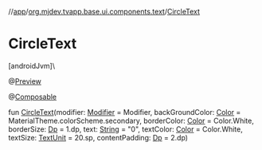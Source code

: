 //[app](../../index.md)/[org.mjdev.tvapp.base.ui.components.text](index.md)/[CircleText](-circle-text.md)

# CircleText

[androidJvm]\

@[Preview](https://developer.android.com/reference/kotlin/androidx/compose/ui/tooling/preview/Preview.html)

@[Composable](https://developer.android.com/reference/kotlin/androidx/compose/runtime/Composable.html)

fun [CircleText](-circle-text.md)(modifier: [Modifier](https://developer.android.com/reference/kotlin/androidx/compose/ui/Modifier.html) = Modifier, backGroundColor: [Color](https://developer.android.com/reference/kotlin/androidx/compose/ui/graphics/Color.html) = MaterialTheme.colorScheme.secondary, borderColor: [Color](https://developer.android.com/reference/kotlin/androidx/compose/ui/graphics/Color.html) = Color.White, borderSize: [Dp](https://developer.android.com/reference/kotlin/androidx/compose/ui/unit/Dp.html) = 1.dp, text: [String](https://kotlinlang.org/api/latest/jvm/stdlib/kotlin/-string/index.html) = &quot;0&quot;, textColor: [Color](https://developer.android.com/reference/kotlin/androidx/compose/ui/graphics/Color.html) = Color.White, textSize: [TextUnit](https://developer.android.com/reference/kotlin/androidx/compose/ui/unit/TextUnit.html) = 20.sp, contentPadding: [Dp](https://developer.android.com/reference/kotlin/androidx/compose/ui/unit/Dp.html) = 2.dp)
